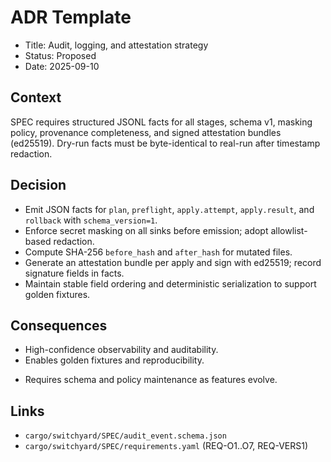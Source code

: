 # ADR Template

- Title: Audit, logging, and attestation strategy
- Status: Proposed
- Date: 2025-09-10

## Context

SPEC requires structured JSONL facts for all stages, schema v1, masking policy, provenance completeness, and signed attestation bundles (ed25519). Dry-run facts must be byte-identical to real-run after timestamp redaction.

## Decision

- Emit JSON facts for `plan`, `preflight`, `apply.attempt`, `apply.result`, and `rollback` with `schema_version=1`.
- Enforce secret masking on all sinks before emission; adopt allowlist-based redaction.
- Compute SHA-256 `before_hash` and `after_hash` for mutated files.
- Generate an attestation bundle per apply and sign with ed25519; record signature fields in facts.
- Maintain stable field ordering and deterministic serialization to support golden fixtures.

## Consequences

+ High-confidence observability and auditability.
+ Enables golden fixtures and reproducibility.
- Requires schema and policy maintenance as features evolve.

## Links

- `cargo/switchyard/SPEC/audit_event.schema.json`
- `cargo/switchyard/SPEC/requirements.yaml` (REQ-O1..O7, REQ-VERS1)
